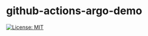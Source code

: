 # github-actions-argo-demo

[![License: MIT](https://img.shields.io/badge/License-MIT-yellow.svg)](https://opensource.org/licenses/MIT)
